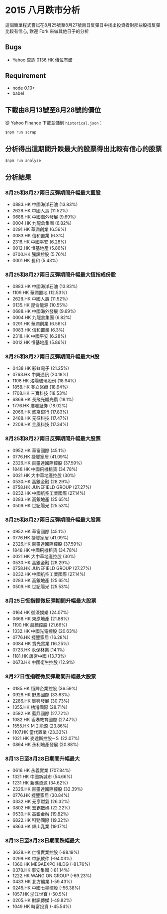 # 2015 八月跌市分析
這個簡單程式嘗試在8月25號至8月27號兩日反彈日中找出投資者對那些股搏反彈比較有信心,
歡迎 Fork 來做其他日子的分析

## Bugs
- Yahoo 查詢 0136.HK 價位有錯

## Requirement
- node 0.10+
- babel

## 下載由8月13號至8月28號的價位

從 Yahoo Finance 下載並儲到 `historical.json`：

`$npm run scrap`

## 分析得出這期間升跌最大的股票得出比較有信心的股票

`$npm run analyze`

## 分析結果

### 8月25和8月27兩日反彈期間升幅最大藍股
- 0883.HK 中國海洋石油 (13.83%)
- 2628.HK 中國人壽 (11.52%)
- 0688.HK 中國海外發展 (9.69%)
- 0004.HK 九龍倉集團 (6.82%)
- 0291.HK 華潤創業 (6.56%)
- 0083.HK 信和置業 (6.3%)
- 2318.HK 中國平安 (6.28%)
- 0012.HK 恒基地產 (5.86%)
- 0700.HK 騰訊控股 (5.76%)
- 0001.HK 長和 (5.43%)
### 8月25和8月27兩日反彈期間升幅最大恆指成份股
- 0883.HK 中國海洋石油 (13.83%)
- 1109.HK 華潤置地 (12.53%)
- 2628.HK 中國人壽 (11.52%)
- 0135.HK 昆侖能源 (10.55%)
- 0688.HK 中國海外發展 (9.69%)
- 0004.HK 九龍倉集團 (6.82%)
- 0291.HK 華潤創業 (6.56%)
- 0083.HK 信和置業 (6.3%)
- 2318.HK 中國平安 (6.28%)
- 0012.HK 恒基地產 (5.86%)
### 8月25和8月27兩日反彈期間升幅最大H股
- 0438.HK 彩虹電子 (21.25%)
- 0763.HK 中興通訊 (20.18%)
- 1108.HK 洛陽玻璃股份 (18.94%)
- 1858.HK 春立醫療 (18.64%)
- 1708.HK 三寶科技 (18.53%)
- 6869.HK 長飛光纖光纜 (18.1%)
- 1776.HK 廣發証券 (18.02%)
- 2066.HK 盛京銀行 (17.83%)
- 2488.HK 元征科技 (17.47%)
- 2208.HK 金風科技 (17.34%)
### 8月25和8月27兩日反彈期間升幅最大股票
- 0952.HK 華富國際 (45.1%)
- 0776.HK 捷豐家居 (41.09%)
- 2326.HK 百靈達國際控股 (37.59%)
- 1848.HK 中國飛機租賃 (34.78%)
- 0021.HK 大中華地產控股 (30%)
- 0530.HK 高銀金融 (28.29%)
- 0758.HK JUNEFIELD GROUP (27.27%)
- 0232.HK 中國航空工業國際 (27.14%)
- 0283.HK 高銀地產 (25.65%)
- 0509.HK 世紀陽光 (25.53%)
### 8月25和8月27兩日反彈期間升幅最大股票
- 0952.HK 華富國際 (45.1%)
- 0776.HK 捷豐家居 (41.09%)
- 2326.HK 百靈達國際控股 (37.59%)
- 1848.HK 中國飛機租賃 (34.78%)
- 0021.HK 大中華地產控股 (30%)
- 0530.HK 高銀金融 (28.29%)
- 0758.HK JUNEFIELD GROUP (27.27%)
- 0232.HK 中國航空工業國際 (27.14%)
- 0283.HK 高銀地產 (25.65%)
- 0509.HK 世紀陽光 (25.53%)
### 8月25日恆指輕微反彈期間升幅最大股票
- 0164.HK 御濠娛樂 (24.07%)
- 0668.HK 東原地產 (21.88%)
- 1190.HK 航標控股 (21.66%)
- 1332.HK 中國光電控股 (20.63%)
- 0776.HK 捷豐家居 (16.28%)
- 0084.HK 寶光實業 (16.25%)
- 0723.HK 永保林業 (14.1%)
- 1181.HK 唐宮中國 (13.73%)
- 0673.HK 中國衛生控股 (12.9%)
### 8月27日恆指輕微反彈期間升幅最大股票
- 0185.HK 恒輝企業控股 (36.59%)
- 0928.HK 野馬國際 (33.63%)
- 2286.HK 辰興發展 (30.73%)
- 1355.HK 朸濬國際 (28.71%)
- 0582.HK 藍鼎國際 (27.72%)
- 1082.HK 香港教育國際 (27.47%)
- 1555.HK ＭＩ能源 (23.86%)
- 1107.HK 當代置業 (23.33%)
- 1021.HK 麥達斯控股─Ｓ (22.07%)
- 0864.HK 永利地產發展 (20.88%)
### 8月13日至8月28日期間升幅最大
- 0616.HK 永義實業 (707.84%)
- 1321.HK 中國新城市 (54.66%)
- 1231.HK 新礦資源 (34.62%)
- 2326.HK 百靈達國際控股 (32.39%)
- 0776.HK 捷豐家居 (30.84%)
- 0332.HK 元亨燃氣 (26.32%)
- 0802.HK 宏霸數碼 (22.22%)
- 0530.HK 高銀金融 (19.82%)
- 6822.HK 科勁國際 (19.32%)
- 6863.HK 輝山乳業 (19.17%)
### 8月13日至8月28日期間跌幅最大
- 3628.HK 仁恒實業控股 (-98.19%)
- 0299.HK 中訊軟件 (-94.03%)
- 1360.HK MEGAEXPO HLDG (-81.76%)
- 0378.HK 事安集團 (-81.14%)
- 1222.HK WANG ON GROUP (-69.23%)
- 0433.HK 北方礦業 (-59.43%)
- 0245.HK 中國七星控股 (-56.38%)
- 1057.HK 浙江世寶 (-50.5%)
- 0205.HK 財訊傳媒 (-49.82%)
- 1049.HK 時富投資 (-45.54%)
